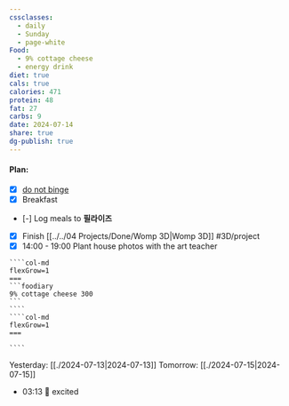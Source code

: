 ```yaml
---
cssclasses:
  - daily
  - Sunday
  - page-white
Food:
  - 9% cottage cheese
  - energy drink
diet: true
cals: true
calories: 471
protein: 48
fat: 27
carbs: 9
date: 2024-07-14
share: true
dg-publish: true
---
```

#### Plan:
- [x] [do not binge](../../99/Template/Daily.md#)
- [x] Breakfast
- [-] Log meals to **필라이즈**
- [x] Finish [[../../04 Projects/Done/Womp 3D|Womp 3D]] #3D/project
- [x] 14:00 - 19:00 Plant  house photos with the art teacher

`````col
````col-md
flexGrow=1
===
```foodiary 
9% cottage cheese 300
```
````
````col-md
flexGrow=1
===

````
`````
Yesterday: [[./2024-07-13|2024-07-13]]
Tomorrow: [[./2024-07-15|2024-07-15]]
- 03:13 🙂  excited